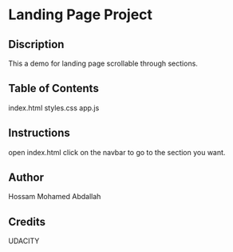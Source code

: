 # Landing Page Project

## Discription

This a demo for landing page scrollable through sections.

## Table of Contents

index.html
styles.css
app.js

## Instructions

open index.html
click on the navbar to go to the section you want.

## Author

Hossam Mohamed Abdallah

## Credits

UDACITY

